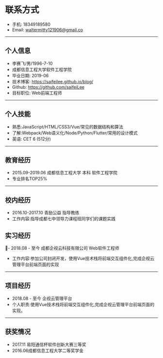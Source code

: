 # 联系方式

- 手机: 18349189580
- Email: waltermitty121906@gmail.co  
---
  
## 个人信息
  
- 李赛飞/男/1996-7-10
- 成都信息工程大学软件工程学院
- 毕业日期: 2019-06
- 技术博客: https://saifeilee.github.io/blog/
- Github: https://github.com/saifeiLee
- 目标职位: Web前端工程师

---

## 个人技能

- 熟悉:JavaScript/HTML/CSS3/Vue/常见的数据结构和算法
- 了解:Webpack/Web语义化/Node/Python/Flutter/常用的设计模式
- 英语: CET 6 (512分)
  
---

## 教育经历

- 2015.09-2019.06 成都信息工程大学 本科 软件工程学院
- 专业排名TOP25%

---

## 校内经历
  
- 2016.10-2017.10 青励公益 指导教练
- 工作内容:指导成都七中领导力课程班同学们的课题实践
  
## 实习经历

- 2018.08 - 至今  成都企视云科技有限公司 Web软件工程师
- 工作内容:参加公司封闭开发，使用Vue技术栈将前端交互组件化,完成企视云管理平台前端页面的实现

---

## 项目经历

- 2018.08 - 至今 企视云管理平台
- 个人职责:使用Vue技术栈将前端交互组件化,完成企视云管理平台前端页面的实现。

---

## 获奖情况
  
- 2017.11 易阳通信杯软件创新大赛三等奖
- 2016.06成都信息工程大学二等奖学金
  